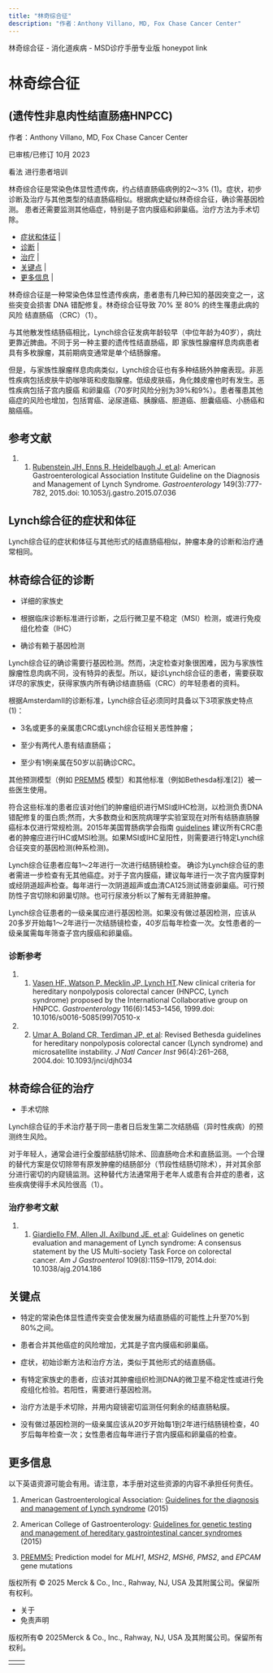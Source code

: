 ```yaml
---
title: "林奇综合征"
description: "作者：Anthony Villano, MD, Fox Chase Cancer Center"
---
```


﻿林奇综合征 \- 消化道疾病 \- MSD诊疗手册专业版 honeypot link

# 林奇综合征

## (遗传性非息肉性结直肠癌HNPCC)

作者：Anthony Villano, MD, Fox Chase Cancer Center

已审核/已修订 10月 2023

看法 进行患者培训

林奇综合征是常染色体显性遗传病，约占结直肠癌病例的2～3% (1)。症状，初步诊断及治疗与其他类型的结直肠癌相似。根据病史疑似林奇综合征，确诊需基因检测。 患者还需要监测其他癌症，特别是子宫内膜癌和卵巢癌。治疗方法为手术切除。

- [症状和体征](#症状和体征_v29280114_zh) \|
- [诊断](#诊断_v29280117_zh) \|
- [治疗](#治疗_v29280156_zh) \|
- [关键点](#关键点_v29280162_zh) \|
- [更多信息](#更多信息_v29280185_zh) \|

林奇综合征是一种常染色体显性遗传疾病，患者患有几种已知的基因突变之一，这些突变会损害 DNA 错配修复。林奇综合征导致 70% 至 80% 的终生罹患此病的风险 结直肠癌 （CRC）（1）。

与其他散发性结肠癌相比，Lynch综合征发病年龄较早（中位年龄为40岁），病灶更靠近脾曲。不同于另一种主要的遗传性结直肠癌，即 家族性腺瘤样息肉病患者具有多枚腺瘤，其前期病变通常是单个结肠腺瘤。

但是，与家族性腺瘤样息肉病类似，Lynch综合征也有多种结肠外肿瘤表现。非恶性疾病包括皮肤牛奶咖啡斑和皮脂腺瘤。低级皮肤癌，角化棘皮瘤也时有发生。恶性疾病包括子宫内膜癌 和卵巢癌（70岁时风险分别为39%和9%）。患者罹患其他癌症的风险也增加，包括胃癌、泌尿道癌、胰腺癌、胆道癌、胆囊癌癌、小肠癌和脑癌癌。

## 参考文献

1. 1. [Rubenstein JH, Enns R, Heidelbaugh J, et al](https://pubmed.ncbi.nlm.nih.gov/26226577/): American Gastroenterological Association Institute Guideline on the Diagnosis and Management of Lynch Syndrome. _Gastroenterology_ 149(3):777-782, 2015.doi: 10.1053/j.gastro.2015.07.036


## Lynch综合征的症状和体征

Lynch综合征的症状和体征与其他形式的结直肠癌相似，肿瘤本身的诊断和治疗通常相同。

## 林奇综合征的诊断

- 详细的家族史

- 根据临床诊断标准进行诊断，之后行微卫星不稳定（MSI）检测，或进行免疫组化检查（IHC）

- 确诊有赖于基因检测


Lynch综合征的确诊需要行基因检测。然而，决定检查对象很困难，因为与家族性腺瘤性息肉病不同，没有特异的表型。所以，疑诊Lynch综合征的患者，需要获取详尽的家族史，获得家族内所有确诊结直肠癌（CRC）的年轻患者的资料。

根据AmsterdamⅡ的诊断标准，Lynch综合征必须同时具备以下3项家族史特点(1)：

- 3名或更多的亲属患CRC或Lynch综合征相关恶性肿瘤；

- 至少有两代人患有结直肠癌；

- 至少有1例亲属在50岁以前确诊CRC。


其他预测模型（例如 [PREMM5](http://premm.dfci.harvard.edu/) 模型）和其他标准（例如Bethesda标准\[2\]）被一些医生使用。

符合这些标准的患者应该对他们的肿瘤组织进行MSI或IHC检测，以检测负责DNA错配修复的蛋白质;然而，大多数商业和医院病理学实验室现在对所有结肠直肠腺癌标本仅进行常规检测。2015年美国胃肠病学会指南 [guidelines](https://www.gastrojournal.org/article/S0016-5085(15)01031-8/fulltext) 建议所有CRC患者的肿瘤应进行IHC或MSI检测。如果MSI或IHC呈阳性，则需要进行特定Lynch综合征突变的基因检测(种系检测)。

Lynch综合征患者应每1〜2年进行一次进行结肠镜检查。 确诊为Lynch综合征的患者需进一步检查有无其他癌症。对于子宫内膜癌，建议每年进行一次子宫内膜穿刺或经阴道超声检查。每年进行一次阴道超声或血清CA125测试筛查卵巢癌。可行预防性子宫切除和卵巢切除。也可行尿液分析以了解有无肾脏肿瘤。

Lynch综合征患者的一级亲属应进行基因检测。如果没有做过基因检测，应该从20多岁开始每1～2年进行一次结肠镜检查，40岁后每年检查一次。女性患者的一级亲属需每年筛查子宫内膜癌和卵巢癌。

### 诊断参考

1. 1. [Vasen HF, Watson P, Mecklin JP, Lynch HT](https://pubmed.ncbi.nlm.nih.gov/10348829/).New clinical criteria for hereditary nonpolyposis colorectal cancer (HNPCC, Lynch syndrome) proposed by the International Collaborative group on HNPCC. _Gastroenterology_ 116(6):1453–1456, 1999.doi: 10.1016/s0016-5085(99)70510-x

2. 2. [Umar A, Boland CR, Terdiman JP, et al](https://www.ncbi.nlm.nih.gov/pmc/articles/PMC2933058/): Revised Bethesda guidelines for hereditary nonpolyposis colorectal cancer (Lynch syndrome) and microsatellite instability. _J Natl Cancer Inst_ 96(4):261–268, 2004.doi: 10.1093/jnci/djh034


## 林奇综合征的治疗

- 手术切除


Lynch综合征的手术治疗基于同一患者日后发生第二次结肠癌（异时性疾病）的预测终生风险。

对于年轻人，通常会进行全腹部结肠切除术、回直肠吻合术和直肠监测。一个合理的替代方案是仅切除带有原发肿瘤的结肠部分（节段性结肠切除术），并对其余部分进行密切的内窥镜监测。这种替代方法通常用于老年人或患有合并症的患者，这些疾病使得手术风险很高（1）。

### 治疗参考文献

1. 1. [Giardiello FM, Allen JI, Axilbund JE, et al](https://pubmed.ncbi.nlm.nih.gov/25070057/): Guidelines on genetic evaluation and management of Lynch syndrome: A consensus statement by the US Multi-society Task Force on colorectal cancer. _Am J Gastroenterol_ 109(8):1159–1179, 2014.doi: 10.1038/ajg.2014.186


## 关键点

- 特定的常染色体显性遗传突变会使发展为结直肠癌的可能性上升至70%到80%之间。

- 患者合并其他癌症的风险增加，尤其是子宫内膜癌和卵巢癌。

- 症状，初始诊断方法和治疗方法，类似于其他形式的结直肠癌。

- 有特定家族史的患者，应该对其肿瘤组织检测DNA的微卫星不稳定性或进行免疫组化检验。若阳性，需要进行基因检测。

- 治疗方法是手术切除，并用内窥镜密切监测任何剩余的结直肠粘膜。

- 没有做过基因检测的一级亲属应该从20岁开始每1到2年进行结肠镜检查，40岁后每年检查一次；女性患者应每年进行子宫内膜癌和卵巢癌的检查。


## 更多信息

以下英语资源可能会有用。请注意，本手册对这些资源的内容不承担任何责任。

1. American Gastroenterological Association: [Guidelines for the diagnosis and management of Lynch syndrome](https://www.gastrojournal.org/article/S0016-5085(15)01031-8/fulltext) (2015)

2. American College of Gastroenterology: [Guidelines for genetic testing and management of hereditary gastrointestinal cancer syndromes](https://www.ncbi.nlm.nih.gov/pmc/articles/PMC4695986/) (2015)

3. [PREMM5:](http://premm.dfci.harvard.edu/) Prediction model for _MLH1_, _MSH2_, _MSH6_, _PMS2_, and _EPCAM_ gene mutations




版权所有 © 2025
Merck & Co., Inc., Rahway, NJ, USA 及其附属公司。保留所有权利。

- 关于
- 免责声明

版权所有© 2025Merck & Co., Inc., Rahway, NJ, USA 及其附属公司。保留所有权利。

|     |     |
| --- | --- |
|  |  |